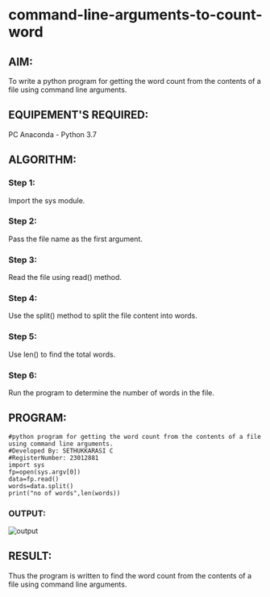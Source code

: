 # command-line-arguments-to-count-word
## AIM:
To write a python program for getting the word count from the contents of a file using command line arguments.
## EQUIPEMENT'S REQUIRED: 
PC
Anaconda - Python 3.7
## ALGORITHM: 
### Step 1:
Import the sys module.

### Step 2: 
Pass the file name as the first argument.

### Step 3: 
Read the file using read() method.

### Step 4:  
Use the split() method to split the file content into words.

### Step 5: 
Use len() to find the total words.

### Step 6: 
Run the program to determine the number of words in the file.

## PROGRAM:
```
#python program for getting the word count from the contents of a file using command line arguments.
#Developed By: SETHUKKARASI C
#RegisterNumber: 23012881
import sys
fp=open(sys.argv[0])
data=fp.read()
words=data.split()
print("no of words",len(words))

```
### OUTPUT:
![output](https://github.com/SETHUKKARASI3006/command-line-arguments-to-count-word/assets/144979338/22c94577-b082-4cce-b36a-29717a062e69)


## RESULT:
Thus the program is written to find the word count from the contents of a file using command line arguments.
